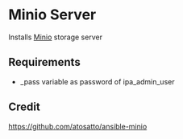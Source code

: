 # Minio Server
Installs [Minio](https://docs.min.io/minio/baremetal/_static/img/docs-logo.svg) storage server

## Requirements

- _pass variable as password of ipa_admin_user

## Credit
https://github.com/atosatto/ansible-minio

